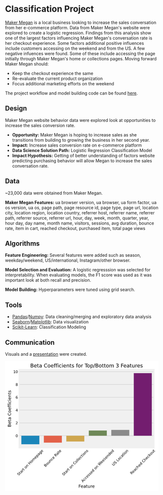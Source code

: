 # Classification Project

[Maker Megan](https://makermegan.com/) is a local business looking to increase the sales conversation from her e-commerce platform. Data from Maker Megan's website were explored to create a logistic regression. Findings from this analysis show one of the largest factors influencing Maker Megan's conversation rate is her checkout experience. Some factors additional positive influences include customers accessing on the weekend and from the US. A few negative infuences were found. Some of these include accessing the page initially through Maker Megan's home or collections pages. Moving forward Maker Megan should:
* Keep the checkout experience the same
* Re-evaluate the current product organization
* Focus additional marketing efforts on the weekend

The project workflow and model building code can be found [here](https://github.com/angarney/Classification_Project/blob/main/Project%20Development/maker_megan_workflow.ipynb).

## Design
Maker Megan website behavior data were explored look at opportunities to increase the sales conversion rate. 
* **Opportunity:** Maker Megan is hoping to increase sales as she transitions from building to growing the business in her second year. 
* **Impact:** Increase sales conversion rate on e-commerce platform
* **Data Science Solution Path:** Logistic Regression Classification Model
* **Impact Hypothesis:** Getting of better understanding of factors website predicting purchasing behavior will allow Megan to increase the sales conversation rate. 

## Data

~23,000 data were obtained from Maker Megan. 

**Maker Megan Features:** ua browser version, ua browser, ua form factor, ua os version, ua os, page path, page resource id, page type, page url, location city, location region, location country, referrer host, referrer name, referrer path, referrer source, referrer url, hour, day, week, month, quarter, year, hour day, day name, month name, visitors, sessions, avg duration, bounce rate, item in cart, reached checkout, purchased item, total page views

## Algorithms
**Feature Engineering:** Several features were added such as season, weekday/weekend, US/international, Instagram/other browser. 

**Model Selection and Evaluation:** A logistic regresssion was selected for interpretability. When evaluating models, the F1 score was used as it was important look at both recall and precision. 

**Model Building:** Hyperparameters were tuned using grid search.

## Tools
* [Pandas]()/[Numpy](): Data cleaning/merging and exploratory data analysis
* [Seaborn](http://seaborn.pydata.org/index.html)/[Matplotlib](https://matplotlib.org/): Data visualization
* [Scikit-Learn](https://scikit-learn.org/stable/): Classification Modeling

## Communication
Visuals and a [presentation](https://github.com/angarney/Classification_Project/blob/main/Presentation/maker_megan_061121.pdf) were created. 

![barchat](https://github.com/angarney/Classification_Project/blob/main/Visuals/betas_maker_megan.png)
